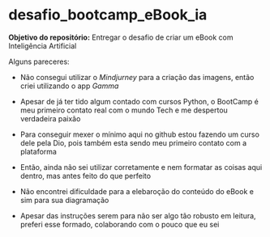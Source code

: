 # desafio_bootcamp_eBook_ia
**Objetivo do repositório:** Entregar o desafio de criar um eBook com Inteligência Artificial

Alguns pareceres:

- Não consegui utilizar o *Mindjurney* para a criação das imagens, então criei utilizando o app *Gamma*

- Apesar de já ter tido algum contado com cursos Python, o BootCamp é meu primeiro contato real com o mundo Tech e me despertou verdadeira paixão

- Para conseguir mexer o mínimo aqui no github estou fazendo um curso dele pela Dio, pois também esta sendo meu primeiro contato com a plataforma

- Então, ainda não sei utilizar corretamente e nem formatar as coisas aqui dentro, mas antes feito do que perfeito

- Não encontrei dificuldade para a elebaroção do conteúdo do eBook e sim para sua diagramação

- Apesar das instruções serem para não ser algo tão robusto em leitura, preferi esse formado, colaborando com o pouco que eu sei
